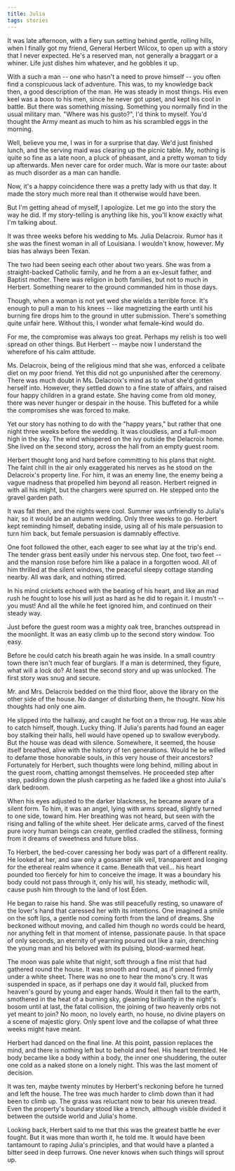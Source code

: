 ```yaml
---
title: Julia
tags: stories
---
```


It was late afternoon, with a fiery sun setting behind gentle, rolling
hills, when I finally got my friend, General Herbert Wilcox, to open up
with a story that I never expected.  He's a reserved man, not generally
a braggart or a whiner.  Life just dishes him whatever, and he gobbles
it up.

With a such a man -- one who hasn't a need to prove himself -- you often
find a conspicuous lack of adventure.  This was, to my knowledge back
then, a good description of the man.  He was steady in most things.  His
even keel was a boon to his men, since he never got upset, and kept his
cool in battle.  But there was something missing.  Something you
normally find in the usual military man.  "Where was his gusto?", I'd
think to myself.  You'd thought the Army meant as much to him as his
scrambled eggs in the morning.

Well, believe you me, I was in for a surprise that day.  We'd just
finished lunch, and the serving maid was clearing up the picnic table.
My, nothing is quite so fine as a late noon, a pluck of pheasant, and a
pretty woman to tidy up afterwards.  Men never care for order much.  War
is more our taste: about as much disorder as a man can handle.

Now, it's a happy coincidence there was a pretty lady with us that day.
It made the story much more real than it otherwise would have been.

But I'm getting ahead of myself, I apologize.  Let me go into the story
the way he did.  If my story-telling is anything like his, you'll know
exactly what I'm talking about.

It was three weeks before his wedding to Ms. Julia Delacroix.  Rumor has
it she was the finest woman in all of Louisiana.  I wouldn't know,
however.  My bias has always been Texan.

The two had been seeing each other about two years.  She was from a
straight-backed Catholic family, and he from a an ex-Jesuit father, and
Baptist mother.  There was religion in both families, but not to much in
Herbert.  Something nearer to the ground commanded him in those days.

Though, when a woman is not yet wed she wields a terrible force.  It's
enough to pull a man to his knees -- like magnetizing the earth until
his burning fire drops him to the ground in utter submission.  There's
something quite unfair here.  Without this, I wonder what female-kind
would do.

For me, the compromise was always too great.  Perhaps my relish is too
well spread on other things.  But Herbert -- maybe now I understand the
wherefore of his calm attitude.

Ms. Delacroix, being of the religious mind that she was, enforced a
celibate diet on my poor friend.  Yet this did not go unpunished after
the ceremony.  There was much doubt in Ms. Delacroix's mind as to what
she'd gotten herself into.  However, they settled down to a fine state
of affairs, and raised four happy children in a grand estate.  She
having come from old money, there was never hunger or despair in the
house.  This buffeted for a while the compromises she was forced to
make.

Yet our story has nothing to do with the "happy years," but rather that
one night three weeks before the wedding.  It was cloudless, and a
full-moon high in the sky.  The wind whispered on the ivy outside the
Delacroix home.  She lived on the second story, across the hall from an
empty guest room.

Herbert thought long and hard before committing to his plans that night.
The faint chill in the air only exaggerated his nerves as he stood on
the Delacroix's property line.  For him, it was an enemy line, the enemy
being a vague madness that propelled him beyond all reason.  Herbert
reigned in with all his might, but the chargers were spurred on.  He
stepped onto the gravel garden path.

It was fall then, and the nights were cool.  Summer was unfriendly to
Julia's hair, so it would be an autumn wedding.  Only three weeks to go.
Herbert kept reminding himself, debating inside, using all of his male
persuasion to turn him back, but female persuasion is damnably
effective.

One foot followed the other, each eager to see what lay at the trip's
end.  The tender grass bent easily under his nervous step.  One foot,
two feet -- and the mansion rose before him like a palace in a forgotten
wood.  All of him thrilled at the silent windows, the peaceful sleepy
cottage standing nearby.  All was dark, and nothing stirred.

In his mind crickets echoed with the beating of his heart, and like an
mad rush he fought to lose his will just as hard as he did to regain it.
I mustn't -- you must!  And all the while he feet ignored him, and
continued on their steady way.

Just before the guest room was a mighty oak tree, branches outspread in
the moonlight.  It was an easy climb up to the second story window.  Too
easy.

Before he could catch his breath again he was inside.  In a small
country town there isn't much fear of burglars.  If a man is determined,
they figure, what will a lock do?  At least the second story and up was
unlocked.  The first story was snug and secure.

Mr. and Mrs. Delacroix bedded on the third floor, above the library on
the other side of the house.  No danger of disturbing them, he thought.
Now his thoughts had only one aim.

He slipped into the hallway, and caught he foot on a throw rug.  He was
able to catch himself, though.  Lucky thing.  If Julia's parents had
found an eager boy stalking their halls, hell would have opened up to
swallow everybody.  But the house was dead with silence.  Somewhere, it
seemed, the house itself breathed, alive with the history of ten
generations.  Would he be willed to defame those honorable souls, in
this very house of their ancestors?  Fortunately for Herbert, such
thoughts were long behind, milling about in the guest room, chatting
amongst themselves.  He proceeded step after step, padding down the
plush carpeting as he faded like a ghost into Julia's dark bedroom.

When his eyes adjusted to the darker blackness, he became aware of a
silent form.  To him, it was an angel, lying with arms spread, slightly
turned to one side, toward him.  Her breathing was not heard, but seen
with the rising and falling of the white sheet.  Her delicate arms,
carved of the finest pure ivory human beings can create, gentled cradled
the stillness, forming from it dreams of sweetness and future bliss.

To Herbert, the bed-cover caressing her body was part of a different
reality.  He looked at her, and saw only a gossamer silk veil,
transparent and longing for the ethereal realm whence it came.  Beneath
that veil... his heart pounded too fiercely for him to conceive the
image.  It was a boundary his body could not pass through it, only his
will, his steady, methodic will, cause push him through to the land of
lost Eden.

He began to raise his hand.  She was still peacefully resting, so
unaware of the lover's hand that caressed her with its intentions.  One
imagined a smile on the soft lips, a gentle nod coming forth from the
land of dreams.  She beckoned without moving, and called him though no
words could be heard, nor anything felt in that moment of intense,
passionate pause.  In that space of only seconds, an eternity of
yearning poured out like a rain, drenching the young man and his beloved
with its pulsing, blood-warmed heat.

The moon was pale white that night, soft through a fine mist that had
gathered round the house.  It was smooth and round, as if pinned firmly
under a white sheet.  There was no one to hear the mono's cry.  It was
suspended in space, as if perhaps one day it would fall, plucked from
heaven's gourd by young and eager hands.  Would it then fall to the
earth, smothered in the heat of a burning sky, gleaming brilliantly in
the night's bosom until at last, the fatal collision, the joining of two
heavenly orbs not yet meant to join?  No moon, no lovely earth, no
house, no divine players on a scene of majestic glory.  Only spent love
and the collapse of what three weeks might have meant.

Herbert had danced on the final line.  At this point, passion replaces
the mind, and there is nothing left but to behold and feel.  His heart
trembled.  He body became like a body within a body, the inner one
shuddering, the outer one cold as a naked stone on a lonely night.  This
was the last moment of decision.

It was ten, maybe twenty minutes by Herbert's reckoning before he turned
and left the house.  The tree was much harder to climb down than it had
been to climb up.  The grass was reluctant now to bear his uneven tread.
Even the property's boundary stood like a trench, although visible
divided it between the outside world and Julia's home.

Looking back, Herbert said to me that this was the greatest battle he
ever fought.  But it was more than worth it, he told me.  It would have
been tantamount to raping Julia's principles, and that would have a
planted a bitter seed in deep furrows.  One never knows when such things
will sprout up.


